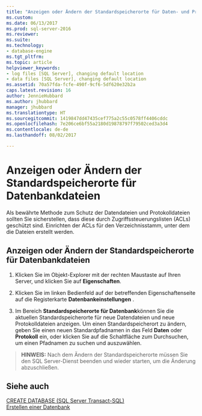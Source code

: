 ```yaml
---
title: "Anzeigen oder Ändern der Standardspeicherorte für Daten- und Protokolldateien (SQL Server Management Studio) | Microsoft-Dokumentation"
ms.custom: 
ms.date: 06/13/2017
ms.prod: sql-server-2016
ms.reviewer: 
ms.suite: 
ms.technology:
- database-engine
ms.tgt_pltfrm: 
ms.topic: article
helpviewer_keywords:
- log files [SQL Server], changing default location
- data files [SQL Server], changing default location
ms.assetid: 70a57fda-fcfe-490f-9cf6-5df620e32b2a
caps.latest.revision: 16
author: JennieHubbard
ms.author: jhubbard
manager: jhubbard
ms.translationtype: HT
ms.sourcegitcommit: 1419847dd47435cef775a2c55c0578ff4406cddc
ms.openlocfilehash: 7e206ce6bf55a2180d19878797f79502ced3a3d4
ms.contentlocale: de-de
ms.lasthandoff: 08/02/2017

---
```

# <a name="view-or-change-the-default-locations-for-data-and-log-files"></a>Anzeigen oder Ändern der Standardspeicherorte für Datenbankdateien
  
 Als bewährte Methode zum Schutz der Datendateien und Protokolldateien sollten Sie sicherstellen, dass diese durch Zugriffssteuerungslisten (ACLs) geschützt sind. Einrichten der ACLs für den Verzeichnisstamm, unter dem die Dateien erstellt werden.  
 
  
## <a name="view-or-change-the-default-locations-for-database-files"></a>Anzeigen oder Ändern der Standardspeicherorte für Datenbankdateien  
  
1.  Klicken Sie im Objekt-Explorer mit der rechten Maustaste auf Ihren Server, und klicken Sie auf **Eigenschaften**.  
  
2.  Klicken Sie im linken Bedienfeld auf der betreffenden Eigenschaftenseite auf die Registerkarte **Datenbankeinstellungen** .  
  
3.  Im Bereich **Standardspeicherorte für Datenbank**können Sie die aktuellen Standardspeicherorte für neue Datendateien und neue Protokolldateien anzeigen. Um einen Standardspeicherort zu ändern, geben Sie einen neuen Standardpfadnamen in das Feld **Daten** oder **Protokoll** ein, oder klicken Sie auf die Schaltfläche zum Durchsuchen, um einen Pfadnamen zu suchen und auszuwählen.  
  
>**HINWEIS:** Nach dem Ändern der Standardspeicherorte müssen Sie den SQL Server-Dienst beenden und wieder starten, um die Änderung abzuschließen.  
  
## <a name="see-also"></a>Siehe auch  
 [CREATE DATABASE &#40;SQL Server Transact-SQL&#41;](../../t-sql/statements/create-database-sql-server-transact-sql.md)   
 [Erstellen einer Datenbank](../../relational-databases/databases/create-a-database.md)  
  
  

